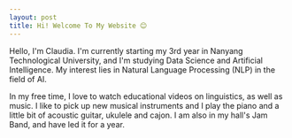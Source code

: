 ```yaml
---
layout: post
title: Hi! Welcome To My Website 😊
---
```


Hello, I'm Claudia. I'm currently starting my 3rd year in Nanyang Technological University, and I'm studying Data Science and Artificial Intelligence. My interest lies in Natural Language Processing (NLP) in the field of AI. 

In my free time, I love to watch educational videos on linguistics, as well as music. I like to pick up new musical instruments and I play the piano and a little bit of acoustic guitar, ukulele and cajon. I am also in my hall's Jam Band, and have led it for a year.

